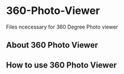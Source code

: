 # 360-Photo-Viewer
Files ncecessary for 360 Degree Photo viewer

## About 360 Photo Viewer

## How to use 360 Photo Viewer